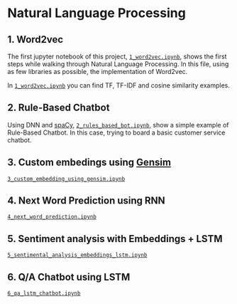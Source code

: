 # Natural Language Processing

## 1. Word2vec

The first jupyter notebook of this project, [`1_word2vec.ipynb`](1_word2vec.ipynb), shows the first steps while walking through Natural Language Processing. In this file, using as few libraries as possible, the implementation of Word2vec.

In [`1_word2vec.ipynb`](1_word2vec.ipynb) you can find TF, TF-IDF and cosine similarity examples.

## 2. Rule-Based Chatbot

Using DNN and [spaCy](https://spacy.io/), [`2_rules_based_bot.ipynb`](2_rules_based_bot.ipynb), show a simple example of Rule-Based Chatbot. In this case, trying to board a basic customer service chatbot.

## 3. Custom embedings using [Gensim](https://radimrehurek.com/gensim)

[`3_custom_embedding_using_gensim.ipynb`](3_custom_embedding_using_gensim.ipynb)

## 4. Next Word Prediction using RNN

[`4_next_word_prediction.ipynb`](4_next_word_prediction.ipynb)

## 5. Sentiment analysis with Embeddings + LSTM

[`5_sentimental_analysis_embeddings_lstm.ipynb`](5_sentimental_analysis_embeddings_lstm.ipynb)

## 6. Q/A Chatbot using LSTM

[`6_qa_lstm_chatbot.ipynb`](6_qa_lstm_chatbot.ipynb)
